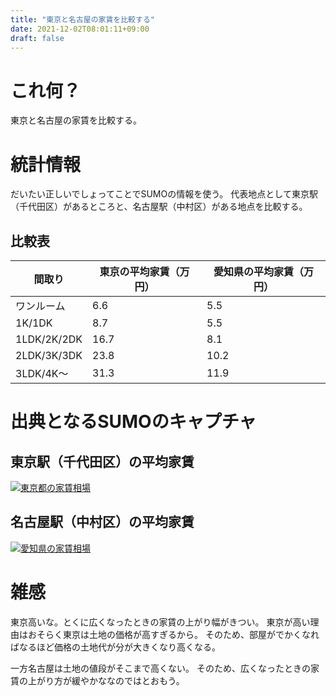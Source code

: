 ```yaml
---
title: "東京と名古屋の家賃を比較する"
date: 2021-12-02T08:01:11+09:00
draft: false
---
```


# これ何？

東京と名古屋の家賃を比較する。

# 統計情報
だいたい正しいでしょってことでSUMOの情報を使う。
代表地点として東京駅（千代田区）があるところと、名古屋駅（中村区）がある地点を比較する。

## 比較表


| 間取り      | 東京の平均家賃（万円） | 愛知県の平均家賃（万円） |
|-------------|------------------------|--------------------------|
| ワンルーム  | 6.6                    | 5.5                      |
| 1K/1DK      | 8.7                    | 5.5                      |
| 1LDK/2K/2DK | 16.7                   | 8.1                      |
| 2LDK/3K/3DK | 23.8                   | 10.2                     |
| 3LDK/4K～   | 31.3                   | 11.9                     |

# 出典となるSUMOのキャプチャ

## 東京駅（千代田区）の平均家賃

[![東京都の家賃相場](https://i.gyazo.com/b12b47b61574f6f732b3ab4168c769df.png)](https://gyazo.com/b12b47b61574f6f732b3ab4168c769df)


## 名古屋駅（中村区）の平均家賃

[![愛知県の家賃相場](https://i.gyazo.com/57688bb701f5771bdcefe60529ed821c.png)](https://gyazo.com/57688bb701f5771bdcefe60529ed821c)


# 雑感

東京高いな。とくに広くなったときの家賃の上がり幅がきつい。
東京が高い理由はおそらく東京は土地の価格が高すぎるから。
そのため、部屋がでかくなればなるほど価格の土地代が分が大きくなり高くなる。

一方名古屋は土地の値段がそこまで高くない。
そのため、広くなったときの家賃の上がり方が緩やかななのではとおもう。
